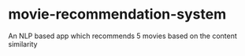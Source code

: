 # movie-recommendation-system
An NLP based app which recommends 5 movies based on the content similarity
